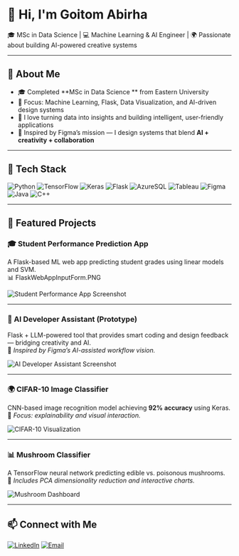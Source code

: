 # 👋 Hi, I'm Goitom Abirha  
🎓 MSc in Data Science | 💻 Machine Learning & AI Engineer | 🌍 Passionate about building AI-powered creative systems  

---

## 🧠 About Me  
- 🎓 Completed **MSc in Data Science ** from Eastern University  
- 🧩 Focus: Machine Learning, Flask, Data Visualization, and AI-driven design systems  
- 🚀 I love turning data into insights and building intelligent, user-friendly applications  
- 🎨 Inspired by Figma’s mission — I design systems that blend **AI + creativity + collaboration**

---

## 🧰 Tech Stack  
![Python](https://img.shields.io/badge/Python-3776AB?style=for-the-badge&logo=python&logoColor=white)
![TensorFlow](https://img.shields.io/badge/TensorFlow-FF6F00?style=for-the-badge&logo=tensorflow&logoColor=white)
![Keras](https://img.shields.io/badge/Keras-D00000?style=for-the-badge&logo=keras&logoColor=white)
![Flask](https://img.shields.io/badge/Flask-000000?style=for-the-badge&logo=flask&logoColor=white)
![AzureSQL](https://img.shields.io/badge/Azure_SQL-0078D4?style=for-the-badge&logo=microsoftazure&logoColor=white)
![Tableau](https://img.shields.io/badge/Tableau-E97627?style=for-the-badge&logo=tableau&logoColor=white)
![Figma](https://img.shields.io/badge/Figma-F24E1E?style=for-the-badge&logo=figma&logoColor=white)
![Java](https://img.shields.io/badge/Java-ED8B00?style=for-the-badge&logo=java&logoColor=white)
![C++](https://img.shields.io/badge/C++-00599C?style=for-the-badge&logo=cplusplus&logoColor=white)

---

## 📂 Featured Projects  

### 🎓 Student Performance Prediction App  
A Flask-based ML web app predicting student grades using linear models and SVM.  
📊 FlaskWebAppInputForm.PNG

![Student Performance App Screenshot](https://github.com/goitom-abirha/student-performance-ml/raw/main/images/demo.png)

---

### 🧠 AI Developer Assistant (Prototype)  
Flask + LLM-powered tool that provides smart coding and design feedback — bridging creativity and AI.  
🧩 *Inspired by Figma’s AI-assisted workflow vision.*

![AI Developer Assistant Screenshot](https://github.com/goitom-abirha/ai-developer-assistant/raw/main/images/demo.png)

---

### 🌍 CIFAR-10 Image Classifier  
CNN-based image recognition model achieving **92% accuracy** using Keras.  
📸 *Focus: explainability and visual interaction.*

![CIFAR-10 Visualization](https://github.com/goitom-abirha/cifar10-cnn-classifier/raw/main/images/demo.png)

---

### 📊 Mushroom Classifier  
A TensorFlow neural network predicting edible vs. poisonous mushrooms.  
🍄 *Includes PCA dimensionality reduction and interactive charts.*

![Mushroom Dashboard](https://github.com/goitom-abirha/mushroom-ml-project/raw/main/images/demo.png)

---

## 📫 Connect with Me  
[![LinkedIn](https://img.shields.io/badge/LinkedIn-0077B5?style=for-the-badge&logo=linkedin&logoColor=white)](https://www.linkedin.com/in/goitom-abirha-622380381)
[![Email](https://img.shields.io/badge/Email-Contact_Me-red?style=for-the-badge&logo=gmail&logoColor=white)](mailto:goitomabirha41@gmail.com)
